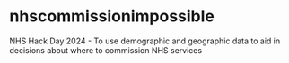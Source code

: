 # nhscommissionimpossible
NHS Hack Day 2024 - To use demographic and geographic data to aid in decisions about where to commission NHS services
